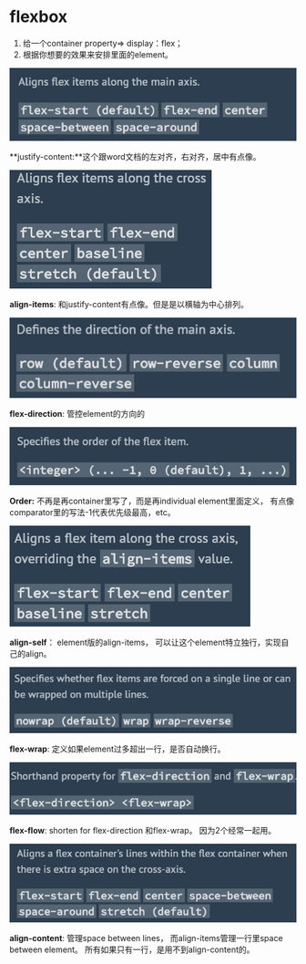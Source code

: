 # flexbox

1. 给一个container property=&gt; display：flex；
2. 根据你想要的效果来安排里面的element。



![](../.gitbook/assets/image.png)

**justify-content:**这个跟word文档的左对齐，右对齐，居中有点像。

![](../.gitbook/assets/image%20%281%29.png)

**align-items**: 和justify-content有点像。但是是以横轴为中心排列。

![](../.gitbook/assets/image%20%282%29.png)

**flex-direction**: 管控element的方向的

![](../.gitbook/assets/image%20%283%29.png)

**Order:** 不再是再container里写了，而是再individual element里面定义， 有点像comparator里的写法-1代表优先级最高，etc。

![](../.gitbook/assets/image%20%284%29.png)

**align-self**： element版的align-items， 可以让这个element特立独行，实现自己的align。

![](../.gitbook/assets/image%20%285%29.png)

**flex-wrap**: 定义如果element过多超出一行，是否自动换行。

![](../.gitbook/assets/image%20%286%29.png)

**flex-flow**: shorten for flex-direction 和flex-wrap。 因为2个经常一起用。

![](../.gitbook/assets/image%20%287%29.png)

**align-content**: 管理space between lines， 而align-items管理一行里space between element。 所有如果只有一行，是用不到align-content的。

